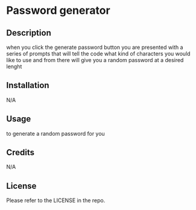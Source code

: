 # Password generator 

## Description
when you click the generate password button you are presented with a series of prompts that will tell the code what kind of characters you would like to use and from there will give you a random password at a desired lenght 


## Installation

N/A

## Usage
to generate a random password for you 

## Credits

N/A

## License

Please refer to the LICENSE in the repo.
